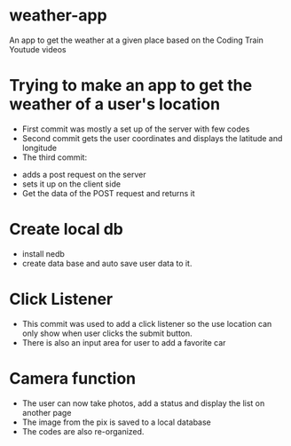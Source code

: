 # weather-app
An app to get the weather at a given place based on the Coding Train Youtude videos
# Trying to make an app to get the weather of a user's location
* First commit was mostly a set up of the server with few codes
* Second commit gets the user coordinates and displays the latitude and longitude
* The third commit:
 - adds a post request on the server
 - sets it up on the client side
 - Get the data of the POST request and returns it
# Create local db
* install nedb 
* create data base and auto save user data to it.
# Click Listener
* This commit was used to add a click listener so the use location can only show when user clicks the submit button.
* There is also an input area for user to add a favorite car
# Camera function
* The user can now take photos, add a status and display the list on another page
* The image from the pix is saved to a local database
* The codes are also re-organized.


